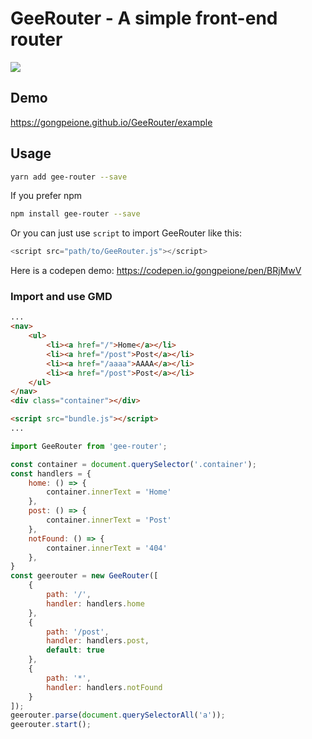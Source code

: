 # GeeRouter - A simple front-end router

[![](https://img.shields.io/badge/npm-1.0.1-blue.svg)](https://www.npmjs.com/package/gee-router)

## Demo

https://gongpeione.github.io/GeeRouter/example

## Usage

```bash
yarn add gee-router --save
```

If you prefer npm

```bash
npm install gee-router --save
```

Or you can just use `script` to import GeeRouter like this:

```javascript
<script src="path/to/GeeRouter.js"></script>
```

Here is a codepen demo: https://codepen.io/gongpeione/pen/BRjMwV

### Import and use GMD
```html
...
<nav>
    <ul>
        <li><a href="/">Home</a></li>
        <li><a href="/post">Post</a></li>
        <li><a href="/aaaa">AAAA</a></li>
        <li><a href="/post">Post</a></li>
    </ul>
</nav>
<div class="container"></div>

<script src="bundle.js"></script>
...
```
```javascript
import GeeRouter from 'gee-router';

const container = document.querySelector('.container');
const handlers = {
	home: () => {
		container.innerText = 'Home'
	},
	post: () => {
		container.innerText = 'Post'
	},
	notFound: () => {
		container.innerText = '404'
	},
}
const geerouter = new GeeRouter([
	{
		path: '/',
		handler: handlers.home
	},
	{
		path: '/post',
		handler: handlers.post,
		default: true
	},
	{
		path: '*',
		handler: handlers.notFound
	}
]);
geerouter.parse(document.querySelectorAll('a'));
geerouter.start();
```
